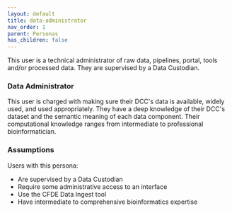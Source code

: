 ```yaml
---
layout: default
title: data-administrator
nav_order: 1
parent: Personas
has_children: false
---
```


This user is a technical administrator of raw data, pipelines, portal, tools and/or processed data. They are supervised by a Data Custodian.

### Data Administrator

This user is charged with making sure their DCC's data is available, widely used, and used appropriately. 
They have a deep knowledge of their DCC's dataset and the semantic meaning of each data component.
Their computational knowledge ranges from intermediate to professional bioinformatician.

### Assumptions

Users with this persona:

-   Are supervised by a Data Custodian
-   Require some administrative access to an interface
-   Use the CFDE Data Ingest tool
-   Have intermediate to comprehensive bioinformatics expertise
